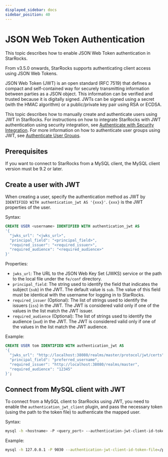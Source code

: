 ```yaml
---
displayed_sidebar: docs
sidebar_position: 40
---
```


# JSON Web Token Authentication

This topic describes how to enable JSON Web Token authentication in StarRocks.

From v3.5.0 onwards, StarRocks supports authenticating client access using JSON Web Tokens.

JSON Web Token (JWT) is an open standard (RFC 7519) that defines a compact and self-contained way for securely transmitting information between parties as a JSON object. This information can be verified and trusted because it is digitally signed. JWTs can be signed using a secret (with the HMAC algorithm) or a public/private key pair using RSA or ECDSA.

This topic describes how to manually create and authenticate users using JWT in StarRocks. For instructions on how to integrate StarRocks with JWT authentication using security integration, see [Authenticate with Security Integration](./security_integration.md). For more information on how to authenticate user groups using JWT, see [Authenticate User Groups](../group_provider.md).

## Prerequisites

If you want to connect to StarRocks from a MySQL client, the MySQL client version must be 9.2 or later.

## Create a user with JWT

When creating a user, specify the authentication method as JWT by `IDENTIFIED WITH authentication_jwt AS '{xxx}'`. `{xxx}` is the JWT properties of the user.

Syntax:

```SQL
CREATE USER <username> IDENTIFIED WITH authentication_jwt AS 
'{
  "jwks_url": "<jwks_url>",
  "principal_field": "<principal_field>",
  "required_issuer": "<required_issuer>",
  "required_audience": "<required_audience>"
}'
```

Properties:

- `jwks_url`: The URL to the JSON Web Key Set (JWKS) service or the path to the local file under the `fe/conf` directory.
- `principal_field`: The string used to identify the field that indicates the subject (`sub`) in the JWT. The default value is `sub`. The value of this field must be identical with the username for logging in to StarRocks.
- `required_issuer` (Optional): The list of strings used to identify the issuers (`iss`) in the JWT. The JWT is considered valid only if one of the values in the list match the JWT issuer.
- `required_audience` (Optional): The list of strings used to identify the audience (`aud`) in the JWT. The JWT is considered valid only if one of the values in the list match the JWT audience.

Example:

```SQL
CREATE USER tom IDENTIFIED WITH authentication_jwt AS
'{
  "jwks_url": "http://localhost:38080/realms/master/protocol/jwt/certs",
  "principal_field": "preferred_username",
  "required_issuer": "http://localhost:38080/realms/master",
  "required_audience": "12345"
}';
```

## Connect from MySQL client with JWT

To connect from a MySQL client to StarRocks using JWT, you need to enable the `authentication_jwt_client` plugin, and pass the necessary token (using the path to the token file) to authenticate the mapped user.

Syntax:

```Bash
mysql -h <hostname> -P <query_port> --authentication-jwt-client-id-token-file=<path_to_token_file> -u <username>
```

Example:

```Bash
mysql -h 127.0.0.1 -P 9030 --authentication-jwt-client-id-token-file=/path/to/token/file -u tom
```
